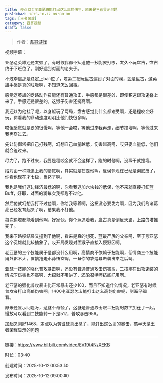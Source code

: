```yaml
---
title: 差点以为牢亚瑟真能打出这么高的伤害，原来是王者显示问题
published: 2025-10-12 09:00:00
tags: [王者荣耀]
category: 磊哥视频
draft: false
---
```



> 作者：[磊哥游戏](https://space.bilibili.com/268941858)

视频字幕：

亚瑟这英雄还是太强了，有时候我都不知道他一技能要打哪，太久不玩盘古，盘古终于下班位了，刚好逮到对面的老夫子。

不过李信那是稳定上ban位了，哎第二把玩盘古逮到了对面的澜，就是盘古，这英雄手感是真的垃圾啊，不知道怎么回事。

感觉这英雄的走路动作技能还有普通攻击，手感都是很差的，即使移速跟攻速叠上来了，手感还是很差的，这猴子伤害还挺高啊。

我还以为他挂了呢，以身躯玩了两局，盘古感觉比什么都难受啊，还是程咬金好玩，你看我的移动速度明明比他们快很多啊。

哎但感觉就是走的很慢啊，等他一会哎，等他过来我再走，细节撞墙啊，等他过来我再穿过去。

先让防御塔把自己打残啊，幻想自己血量越低，伤害越高啊，哎只要血量低，他们就会追过来。

尽力了，跑不过来，我要是程咬金就不会这样了，跑的时候啊，没事干就撞墙。

给对面一种能追上我的错觉啊，其实就是在耍他啊，夏侯惇现在已经是彻底废了，你看他现在才七级，当然了啊。

我也是我们这边经济最低的啊，你看我这加六块钱的低保，他不来就直接打红蓝Buff，好耶，对面的澜每次我都跑不过他。

然后他就幻想我打不过他啊，你给我等着啊，这把没必要发力啊，因为我们的诸葛亮已经发育起来了啊，结果我不打他。

每次偷塔都能看到他啊，好家伙，你个澜追着我，盘古真是倒反天罡，上路的塔推完了。

我来下路哎结果又撞到了他啊，看来是真的想死，蓝最严厉的父亲啊，至于劳亚瑟这个英雄就比较抽象了，哎开局发现对面猴子直接入侵野区啊。

老亚瑟的三个技能属于是都没什么用啊，高情商不依赖于技能啊，低情商三个技能用处都不大，直接抢走小孙悟空啊，一旦你的攻速暴击装出来之后啊。

亚瑟一技能的强化普攻暴击啊，还没有普通普通攻击伤害高，二技能在出攻速装的情况下伤害也不高啊，大招就不用讲了，还没召唤师技能好用啊。

老亚瑟的强化普攻暴击比正常暴击还少100，而且不知道什么情况，老亚瑟有时候普攻会打出高额伤害啊，1400老亚瑟怎么能打出这么高的伤害呢，侧面仔细一看。

原来是显示问题呀，这就不奇怪了，这就是普通攻击跟二技能的数字加在了一起，慢放可以看到二技能转一下是512，普攻暴击956。

加起来刚好1468，差点以为劳亚瑟真出息了，能打出这么高的暴击，搞半天是王者荣耀显示的问题

---

链接：https://www.bilibili.com/video/BV19t4NzXEKB

时长：03:40

创建时间：2025-10-12 00:53:50

发布时间：2025-10-12 09:00:00
